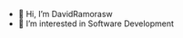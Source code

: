 - 👋 Hi, I’m DavidRamorasw
- 👀 I’m interested in Software Development
 <!---- 🌱 I’m currently learning ...
- 💞️ I’m looking to collaborate on ...
- 📫 How to reach me ...
--->

<!---
DavidRamorasw/DavidRamorasw is a ✨ special ✨ repository because its `README.md` (this file) appears on your GitHub profile.
You can click the Preview link to take a look at your changes.
--->
